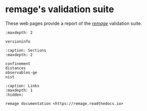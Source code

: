 # remage's validation suite

These web pages provide a report of the
[_remage_](https://remage.readthedocs.io) validation suite.

```{toctree}
:maxdepth: 2

versioninfo
```

```{toctree}
:caption: Sections
:maxdepth: 2

confinement
distances
observables-ge
nist
```

```{toctree}
:caption: Links
:maxdepth: 1
:hidden:

remage documentation <https://remage.readthedocs.io>
```
